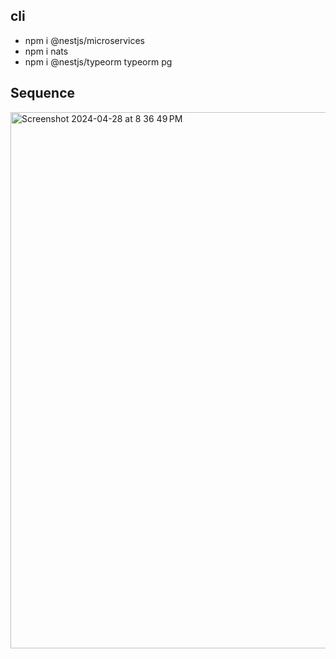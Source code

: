 ## cli
- npm i @nestjs/microservices
- npm i nats
- npm i @nestjs/typeorm typeorm pg

## Sequence
<img width="858" alt="Screenshot 2024-04-28 at 8 36 49 PM" src="https://github.com/vnscriptkid/nestjs-fluency/assets/28957748/f04a8a60-7dba-444f-b9eb-d408fd67ad29">
